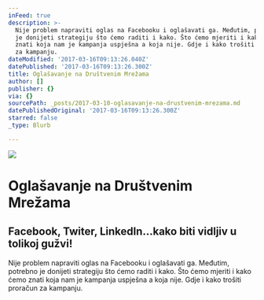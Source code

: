 ```yaml
---
inFeed: true
description: >-
  Nije problem napraviti oglas na Facebooku i oglašavati ga. Međutim, potrebno
  je donijeti strategiju što ćemo raditi i kako. Što ćemo mjeriti i kako ćemo
  znati koja nam je kampanja uspješna a koja nije. Gdje i kako trošiti proračun
  za kampanju.
dateModified: '2017-03-16T09:13:26.040Z'
datePublished: '2017-03-16T09:13:26.300Z'
title: Oglašavanje na Društvenim Mrežama
author: []
publisher: {}
via: {}
sourcePath: _posts/2017-03-10-oglasavanje-na-drustvenim-mrezama.md
datePublishedOriginal: '2017-03-16T09:13:26.300Z'
starred: false
_type: Blurb

---
```

![](https://the-grid-user-content.s3-us-west-2.amazonaws.com/2828ed63-4449-4612-8aef-034b9cb144e3.jpg)

# Oglašavanje na Društvenim Mrežama

## Facebook, Twiter, LinkedIn...kako biti vidljiv u tolikoj gužvi!

Nije problem napraviti oglas na Facebooku i oglašavati ga. Međutim, potrebno je donijeti strategiju što ćemo raditi i kako. Što ćemo mjeriti i kako ćemo znati koja nam je kampanja uspješna a koja nije. Gdje i kako trošiti proračun za kampanju.